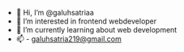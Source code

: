 - 👋 Hi, I’m @galuhsatriaa
- 👀 I’m interested in frontend webdeveloper
- 🌱 I’m currently learning about web development
- 📫 - galuhsatria219@gmail.com

<!---
galuhsatriaa/galuhsatriaa is a ✨ special ✨ repository because its `README.md` (this file) appears on your GitHub profile.
You can click the Preview link to take a look at your changes.
--->
